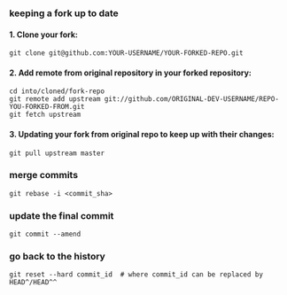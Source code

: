 ### keeping a fork up to date

#### 1. Clone your fork:

    git clone git@github.com:YOUR-USERNAME/YOUR-FORKED-REPO.git

#### 2. Add remote from original repository in your forked repository: 

    cd into/cloned/fork-repo
    git remote add upstream git://github.com/ORIGINAL-DEV-USERNAME/REPO-YOU-FORKED-FROM.git
    git fetch upstream

#### 3. Updating your fork from original repo to keep up with their changes:

    git pull upstream master

### merge commits
    
    git rebase -i <commit_sha> 

### update the final commit

    git commit --amend  

### go back to the history

    git reset --hard commit_id  # where commit_id can be replaced by HEAD^/HEAD^^


